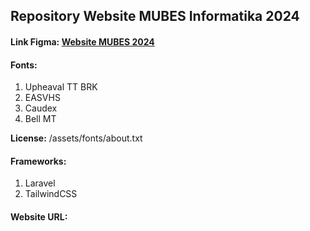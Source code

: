 ## **Repository Website MUBES Informatika 2024**

#### **Link Figma:** [Website MUBES 2024](https://www.figma.com/design/VgkaqMaIDDh2IdytyGy1Gk/Website-MUBES-2024?node-id=0-1&t=fv5I9m3xOcn4Hpp4-1)

#### **Fonts:**
1. Upheaval TT BRK
2. EASVHS
3. Caudex
4. Bell MT

**License:** /assets/fonts/about.txt

#### **Frameworks:**
1. Laravel
2. TailwindCSS

#### **Website URL:**
